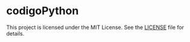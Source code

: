 # codigoPython

This project is licensed under the MIT License. See the [LICENSE](LICENSE) file for details.
